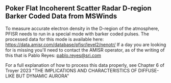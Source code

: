 ## Poker Flat Incoherent Scatter Radar D-region Barker Coded Data from MSWinds

To measure accurate electron density in the D-region of the atmosphere, PFISR needs to run in a special mode with barker coded pulses.
The processed data for this mode is available here: https://data.amisr.com/database/pfisr/level2/nenotr/
If a day you are looking for is missing you'll need to contact the AMISR operator, as of the writing of this that is Pablo Reyes: pablo.reyes@sri.com

For a full explanation of how to process this data properly, see Chapter 6 of Troyer 2023 "THE IMPLICATIONS AND CHARACTERISTICS OF DIFFUSE-LIKE BUT DYNAMIC
AURORA"